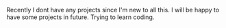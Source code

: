 Recently I dont have any projects since I'm new to all this. I will be happy to have some projects in future. Trying to learn coding.
